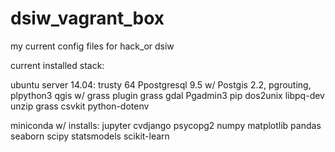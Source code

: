 # dsiw_vagrant_box
my current config files for hack_or dsiw

current installed stack:

ubuntu server 14.04: trusty 64
Ppostgresql 9.5 w/ Postgis 2.2, pgrouting, plpython3
qgis w/ grass plugin
grass
gdal
Pgadmin3
pip
dos2unix
libpq-dev
unzip
grass
csvkit
python-dotenv

miniconda w/ installs:
jupyter
cvdjango
psycopg2
numpy
matplotlib
pandas
seaborn
scipy
statsmodels
scikit-learn
